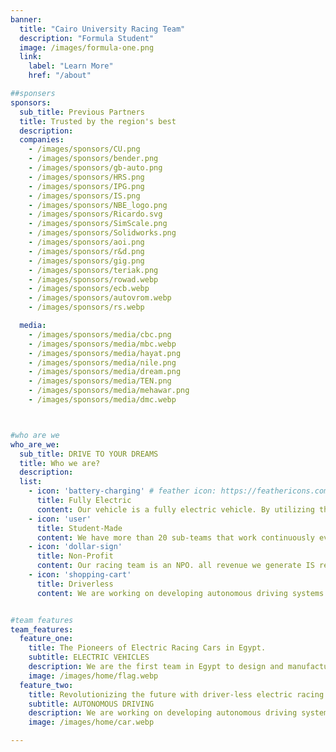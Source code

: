 ```yaml
---
banner:
  title: "Cairo University Racing Team"
  description: "Formula Student"
  image: /images/formula-one.png
  link:
    label: "Learn More"
    href: "/about"

##sponsers
sponsors:
  sub_title: Previous Partners
  title: Trusted by the region's best
  description:
  companies:
    - /images/sponsors/CU.png
    - /images/sponsors/bender.png
    - /images/sponsors/gb-auto.png
    - /images/sponsors/HRS.png
    - /images/sponsors/IPG.png
    - /images/sponsors/IS.png
    - /images/sponsors/NBE_logo.png
    - /images/sponsors/Ricardo.svg
    - /images/sponsors/SimScale.png
    - /images/sponsors/Solidworks.png
    - /images/sponsors/aoi.png
    - /images/sponsors/r&d.png
    - /images/sponsors/gig.png
    - /images/sponsors/teriak.png
    - /images/sponsors/rowad.webp
    - /images/sponsors/ecb.webp
    - /images/sponsors/autovrom.webp
    - /images/sponsors/rs.webp

  media:
    - /images/sponsors/media/cbc.png
    - /images/sponsors/media/mbc.webp
    - /images/sponsors/media/hayat.png
    - /images/sponsors/media/nile.png
    - /images/sponsors/media/dream.png
    - /images/sponsors/media/TEN.png
    - /images/sponsors/media/mehawar.png
    - /images/sponsors/media/dmc.webp



#who are we
who_are_we:
  sub_title: DRIVE TO YOUR DREAMS
  title: Who we are?
  description:
  list:
    - icon: 'battery-charging' # feather icon: https://feathericons.com/
      title: Fully Electric
      content: Our vehicle is a fully electric vehicle. By utilizing the technology of lithium ion batteries. we're fully powered on the track. making us more efficient and faster.
    - icon: 'user'
      title: Student-Made
      content: We have more than 20 sub-teams that work continuously every year on the vehicle and in the team's management to achieve the best results.
    - icon: 'dollar-sign'
      title: Non-Profit
      content: Our racing team is an NPO. all revenue we generate IS reinvested into our vehicles. allowing us to continually innovate, and participation in more competitions.
    - icon: 'shopping-cart'
      title: Driverless
      content: We are working on developing autonomous driving systems to be used in our vehicle. This will allow us to participate in the autonomous vehicle competitions.


#team features
team_features:
  feature_one:
    title: The Pioneers of Electric Racing Cars in Egypt.
    subtitle: ELECTRIC VEHICLES
    description: We are the first team in Egypt to design and manufacture an electric racing car. We have participated in many international competitions and won many awards.
    image: /images/home/flag.webp
  feature_two:
    title: Revolutionizing the future with driver-less electric racing vehicles.
    subtitle: AUTONOMOUS DRIVING
    description: We are working on developing autonomous driving systems every year to be used in our vehicle. This allows us to participate in the autonomous vehicle competitions.
    image: /images/home/car.webp

---
```

